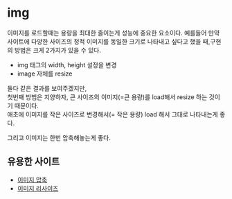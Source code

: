 # img

이미지를 로드할때는 용량을 최대한 줄이는게 성능에 중요한 요소이다.
예를들어 만약 사이트에 다양한 사이즈의 정적 이미지를 동일한 크기로 나타내고 싶다고 했을 때,구현의 방법은 크게 2가지가 있을 수 있다.

- img 태그의 width, height 설정을 변경
- image 자체를 resize

둘다 같은 결과를 보여주겠지만,\
첫번째 방법은 지양하자, 큰 사이즈의 이미지(=큰 용량)를 load해서 resize 하는 것이기 때문이다.\
애초에 이미지를 작은 사이즈로 변경해서(= 작은 용량) load 해서 그대로 나타내는게 좋다.

그리고 이미지는 한번 압축해놓는게 좋다.

## 유용한 사이트

- [이미지 압축](https://tinypng.com/)
- [이미지 리사이즈](https://onlinepngtools.com/resize-png)
